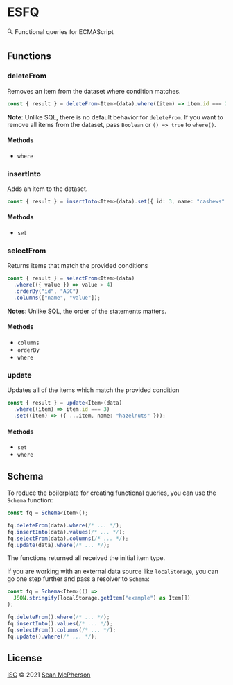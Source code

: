 # ESFQ

🔍 Functional queries for ECMAScript

## Functions

### deleteFrom

Removes an item from the dataset where condition matches.

```ts
const { result } = deleteFrom<Item>(data).where((item) => item.id === 2);
```

**Note**: Unlike SQL, there is no default behavior for `deleteFrom`. If you want to remove all items from the dataset, pass `Boolean` or `() => true` to `where()`.

#### Methods

- `where`

### insertInto

Adds an item to the dataset.

```ts
const { result } = insertInto<Item>(data).set({ id: 3, name: "cashews" });
```

#### Methods

- `set`

### selectFrom

Returns items that match the provided conditions

```ts
const { result } = selectFrom<Item>(data)
  .where(({ value }) => value > 4)
  .orderBy("id", "ASC")
  .columns(["name", "value"]);
```

**Notes**: Unlike SQL, the order of the statements matters.

#### Methods

- `columns`
- `orderBy`
- `where`

### update

Updates all of the items which match the provided condition

```ts
const { result } = update<Item>(data)
  .where((item) => item.id === 3)
  .set((item) => ({ ...item, name: "hazelnuts" }));
```

#### Methods

- `set`
- `where`

## Schema

To reduce the boilerplate for creating functional queries, you can use the `Schema` function:

```ts
const fq = Schema<Item>();

fq.deleteFrom(data).where(/* ... */);
fq.insertInto(data).values(/* ... */);
fq.selectFrom(data).columns(/* ... */);
fq.update(data).where(/* ... */);
```

The functions returned all received the initial item type.

If you are working with an external data source like `localStorage`, you can go one step further and pass a resolver to `Schema`:

```ts
const fq = Schema<Item>(() =>
  JSON.stringify(localStorage.getItem("example") as Item[])
);

fq.deleteFrom().where(/* ... */);
fq.insertInto().values(/* ... */);
fq.selectFrom().columns(/* ... */);
fq.update().where(/* ... */);
```

## License

[ISC](./LICENSE) © 2021 [Sean McPherson](https://seanmcp.com)
